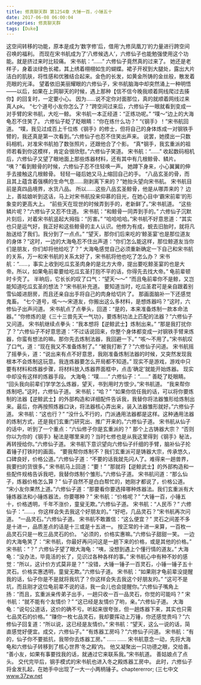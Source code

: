 ```yaml
---
title: 修真聊天群 第1254章 大锤一百，小锤五十
date: 2017-06-08 06:00:04
categories: 修真聊天群
tags: [Duke]
---
```


这空间转移的功能，原本是成为‘数字修’后，借用‘九修凤凰刀’的力量进行跨空间召唤的福利。
而现在宋书航成为了‘八修候选人’，六修仙子也能勉强使用这个功能。就是挤过来时比较痛。
宋书航：“……”
六修仙子竟然真的过来了。
她还是老样子，身着淡绿色长裙，其上绣着栩栩如生的蝴蝶。裙子开衩到大腿处，露出大片洁白的肌肤，将性感和优雅结合起来。金色的长发，如黄金所铸的金丝般，散发着亮眼的光泽。
望着依旧美丽耀眼的六修仙子，宋书航脑海中却突然涌上一种明悟——以后，如果在上网聊天的时候，遇上那种【信不信今晚我顺着网线爬过去揍你】的回复时，一定要小心。
因为……说不定你对面那位，真的就顺着网线过来真人pk。
“七个道号小友你怎么了？”跨空间过来后，六修仙子一眼就看到变成一对手臂的宋书航，大吃一鲸。
宋书航一本正经道：“正练功呢。”
“噗～”边上的大海龟忍不住笑了。
六修仙子眨了眨眼睛：“你在练什么功？”
“《钢手》！”宋书航回道。
“噗，我见过成百上千位练《钢手》的修士，但将自己的身体炼成一对钢铁手臂的，我还真是第一次看到。”六修仙子也忍不住笑出声来。
说罢，她摸出一只数码相机，对准宋书航拍了数张照片，还跟他合了个影。
“真*钢手，我玄重派的祖师若看到你这模样，肯定会很欣慰。”六修仙子笑道。
宋书航：“……”
收起数码相机后，六修仙子又望了眼地面上那些炼器材料，还有其中有几根鲸骨、鳞片。
“咦？”看到鲸骨的时候，六修仙子忍不住轻唤一声。
她蹲下身来，小心翼翼的伸手去接触这几根鲸骨。
轻轻一碰后她又马上缩回自己的手。
“八品玄圣的骨，而且其上蕴含着强横的生命气息……刚剥离下来的？”她抬头望向宋书航。
宋书航目前是真四品境界，水货八品。
所以……这些八品玄圣鲸骨，他是从哪弄来的？
边上，善姑娘听到这话，马上对宋书航投来仰慕的目光，在她心目中‘霸宋前辈’的形象变的更高大上。
“前些天在现世的时候弄到手的，老新鲜了。”宋书航道。
“这些鳞片呢？”六修仙子又忍不住道。
宋书航：“和鲸骨一同弄到手的。”
六修仙子沉默片刻后，对着宋书航竖起大拇指：“厉害。”
“哈哈哈哈。”宋书航不好意思道：“其实也只是运气好，我正好和这些鲸骨的主人认识。他修为有成，蜕去旧胎时，就将凡胎送给了我们。我分到了一点点。”
“望天，那你们后来吃的‘鲸圣宴’也是那位道友的身体？”这时，一边的大海龟忍不住出声道：“你们怎么能这样，那位鲸道友当你们是朋友，你们却将他给吃了？”
大海龟感觉自己必须重新确定一下自己和宋书航的关系，万一和宋书航的关系太好了，宋书航将他也吃了怎么办？
宋书航：“……，事实上收到吃瓜玄圣肉身的是北方大帝，提出要吃鲸圣宴的也是大帝。所以，如果龟前辈要给吃瓜玄圣打抱不平的话，你得先去找大帝。”
龟前辈顿时卡壳了。
半晌后，它长长的叹了口气：“望天～～”
“而且龟前辈你不是鲸，又岂能知道吃瓜玄圣的想法？”宋书航补充道。
要知道当时，吃瓜圣君可是亲自跟着别雪仙姬进厨房，而且还亲自出手将自己的肉身给切片了。
那画面脑补一下还感觉鬼畜。
“七个道号，咳～～宋道友，你搬出这么多材料，是想炼器吗？”这时，六修仙子出声问道。
宋书航点了点拳头，回道：“是的，本来准备炼制一款本命法器。”
“你修炼的是《三十三兽先天一气功》，要炼制功法上匹配的法器？”六修仙子又问道。
宋书航继续点拳头：“我本想将【逆鲸武士】炼制出来。”
“那是我打扰你了？”六修仙子不好意思道：“不过话说回来，你整个身体都变成一对钢铁手臂来炼器，你蛮有想法的嘛。那你先去炼制法器，我回避一下。”
“咳～不用了。”宋书航叹了口气，道：“现在我又不准备炼制了。”
“被我打断了？”六修仙子问道。
宋书航摇了摇拳头，道：“说出来有点不好意思，我刚准备炼制法器的时候，又突然发现我根本不会炼制这玩意。我连炼器要怎么开局都不知道。”
现实不是游戏，游戏中只要有材料和炼器步骤，将材料放入炼器界面框中，点击‘确定’就能开始炼器。
现实中却没有这样的炼器手段。
大海龟：“噗……”
六修仙子：“……”
善眨了眨眼睛。
“回头我向前辈们学学怎么炼器，望天，书到用时方恨少。”宋书航道。
“我来帮你炼制吧。”这时，六修仙子道。
宋书航；“哈？”
“如果你信任我的话，可以将你要炼制的法器【逆鲸武士】的外部构造和详细配件告诉我，我替你将法器雏形给炼制出来。最后，你再按照炼器口诀，将法器核心弄出来，装入法器雏形就好。”六修仙子道。
宋书航：“这也行？”
“没什么不行的，门派通用法器都是这样。这种通用法器的炼制方式，还是我们玄重门研究出、推广开来的。”六修仙子道。
宋书航从仙子的话中，听到了一个重点：“六仙修子你是玄重派的？”
那个上古铸器大宗？
“否则你以为你的《钢手》秘法是哪里来的？当时七修也是从我这里得到《钢手》秘法，再转授给你。”六修仙子道。
宋书航下意识望向六修仙子纤细的手臂，脑补仙子抡着锤子打铁时的画面。
“要我帮你炼制不？我们玄重派可是铸器大宗，传承悠久，口碑良好，价格公道。”六修仙子道：“不要的话我就先闪人了。难得来一趟兽界，我要扫的货很多。”
宋书航马上回道：“要！”
“那就将【逆鲸武士】的外部构造和一些配件规格告诉我吧，我替你炼制个雏形。”六修仙子道。
宋书航问道：“那么仙子，炼器价格怎么算？”
仙子自然不是白白帮忙的，她刚才都说了，价格公道。
“宋小友你果然上道。”六修仙子道：“那要看你要选择哪种炼器法。我们玄重派有大锤炼器法和小锤炼器法，你要哪种？”
宋书航：“价格呢？”
“大锤一百，小锤五十，价格透明，千年不涨价，童叟无欺。”六修仙子道。
宋书航：“人民币？”
六修仙子：“……，你这样会失去我这个好朋友的。”
“好吧，几品灵石？”宋书航再次问道。
“一品灵石。”六修仙子道。
宋书航不敢置信：“这么便宜？”
灵石之间差不多是十进一，品质差点的话是十三或是十五进一。
按正常的十进一来算，一百枚一品灵石只是一枚三品灵石的价。
“必须的，价格实惠嘛。”六修仙子甜甜一笑。
一边的大海龟笑了：“宋书航，你最好再问问这是一趟下来的价格，或是其他的价格。”
宋书航：“？”
六修仙子望了眼大海龟：“咦，没想到遇上个懂行情的道友。”
大海龟：“没办法，毕竟活的长了，见识过各种各样的事。”
宋书航心中有种不妙的感觉：“所以，这计价方式莫非是？”
“没错，大锤一锤子一百灵石，小锤一锤子五十灵石。价格实惠透明，童叟无欺。”六修仙子道。
宋书航：“如果刚才龟前辈没提醒我的话，仙子你是不是就将我坑了？你这样会失去我这个好朋友的。”
“这可不是坑，而且刚才这位龟前辈不说的话，我一会儿也会提醒你。”六修仙子嘴角上扬：“而且，玄重派亲传弟子出手，一趟只收一百一品灵石，你觉的可能吗？”
宋书航：“就不能有个友情价？”
“这已经是友情价了哟，亲。”六修仙子道。
大海龟：“说句公道话，这价的确不亏。听起来很夸张，但一趟炼器下来，其实也只需七品灵石的价格。”
“赚你一枚七品灵石，我却要挥动上万锤，你还感觉贵吗？”六修仙子回复道：“所以说，这已经是友情价。”
宋书航：“望天，这么一说的话，简直感觉好便宜。成交，六修仙子。”
“有炼器工房吗？”六修仙子问道。
宋书航：“有的，仙子你不要抵抗，我带你去炼器工房。”
……
……
宋书航意念一动，先将大海龟和六修仙子转移到了核心世界‘冬之殿’内。
他又凝聚出一只功德之眼，交给善。
“善小友，如果有事要找我的话，就通过它来联系我。”宋书航道。
善姑娘点了点头。
交代完毕后，钢手模式的宋书航也进入冬之殿炼器工房中。
此时，六修仙子将金发扎起，在她手中出现了一大一小两柄锤子。chaptererror;
(三七中文 www.37zw.net
